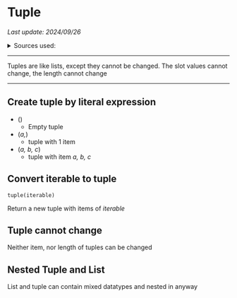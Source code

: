 # Tuple

*Last update: 2024/09/26*

<details><summary>Sources used:</summary>
[Xah Lee](http://www.xahlee.info/python/python_tuple.html)
</details>

<hr>

Tuples are like lists, except they cannot be changed. The slot values cannot change, the length cannot change

<hr>

## Create tuple by literal expression

- ()
	- Empty tuple
- (_a,_)
	- tuple with 1 item 
- (_a, b, c_)
	- tuple with item _a, b, c_

## Convert iterable to tuple

	tuple(iterable)

Return a new tuple with items of _iterable_

<object data=".txt/iterable_2_tuple.txt" width="160px" height="120px"></object>

## Tuple cannot change

Neither item, nor length of tuples can be changed

<object data=".txt/tuple_cannot_change_error.txt" width="568px" height="40px"></object>

## Nested Tuple and List

List and tuple can contain mixed datatypes and nested in anyway

<object data=".txt/nested_tuple_and_list.txt" width="304px" height="40px"></object>
